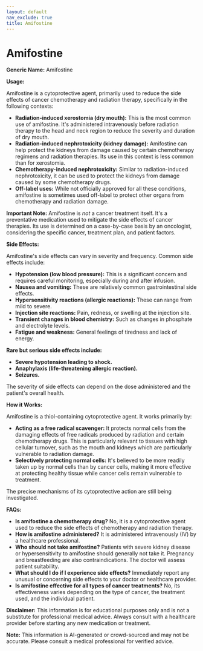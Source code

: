```yaml
---
layout: default
nav_exclude: true
title: Amifostine
---
```


# Amifostine

**Generic Name:** Amifostine

**Usage:**

Amifostine is a cytoprotective agent, primarily used to reduce the side effects of cancer chemotherapy and radiation therapy, specifically in the following contexts:

* **Radiation-induced xerostomia (dry mouth):** This is the most common use of amifostine. It's administered intravenously before radiation therapy to the head and neck region to reduce the severity and duration of dry mouth.
* **Radiation-induced nephrotoxicity (kidney damage):** Amifostine can help protect the kidneys from damage caused by certain chemotherapy regimens and radiation therapies.  Its use in this context is less common than for xerostomia.
* **Chemotherapy-induced nephrotoxicity:**  Similar to radiation-induced nephrotoxicity, it can be used to protect the kidneys from damage caused by some chemotherapy drugs.
* **Off-label uses:** While not officially approved for all these conditions, amifostine is sometimes used off-label to protect other organs from chemotherapy and radiation damage.

**Important Note:** Amifostine is *not* a cancer treatment itself. It's a preventative medication used to mitigate the side effects of cancer therapies.  Its use is determined on a case-by-case basis by an oncologist, considering the specific cancer, treatment plan, and patient factors.


**Side Effects:**

Amifostine's side effects can vary in severity and frequency.  Common side effects include:

* **Hypotension (low blood pressure):** This is a significant concern and requires careful monitoring, especially during and after infusion.
* **Nausea and vomiting:**  These are relatively common gastrointestinal side effects.
* **Hypersensitivity reactions (allergic reactions):** These can range from mild to severe.
* **Injection site reactions:** Pain, redness, or swelling at the injection site.
* **Transient changes in blood chemistry:**  Such as changes in phosphate and electrolyte levels.
* **Fatigue and weakness:** General feelings of tiredness and lack of energy.


**Rare but serious side effects include:**

* **Severe hypotension leading to shock.**
* **Anaphylaxis (life-threatening allergic reaction).**
* **Seizures.**

The severity of side effects can depend on the dose administered and the patient's overall health.


**How it Works:**

Amifostine is a thiol-containing cytoprotective agent.  It works primarily by:

* **Acting as a free radical scavenger:**  It protects normal cells from the damaging effects of free radicals produced by radiation and certain chemotherapy drugs.  This is particularly relevant to tissues with high cellular turnover, such as the mouth and kidneys which are particularly vulnerable to radiation damage.
* **Selectively protecting normal cells:** It's believed to be more readily taken up by normal cells than by cancer cells, making it more effective at protecting healthy tissue while cancer cells remain vulnerable to treatment.

The precise mechanisms of its cytoprotective action are still being investigated.


**FAQs:**

* **Is amifostine a chemotherapy drug?** No, it is a cytoprotective agent used to reduce the side effects of chemotherapy and radiation therapy.
* **How is amifostine administered?** It is administered intravenously (IV) by a healthcare professional.
* **Who should not take amifostine?** Patients with severe kidney disease or hypersensitivity to amifostine should generally not take it.  Pregnancy and breastfeeding are also contraindications.  The doctor will assess patient suitability.
* **What should I do if I experience side effects?** Immediately report any unusual or concerning side effects to your doctor or healthcare provider.
* **Is amifostine effective for all types of cancer treatments?** No, its effectiveness varies depending on the type of cancer, the treatment used, and the individual patient.

**Disclaimer:** This information is for educational purposes only and is not a substitute for professional medical advice.  Always consult with a healthcare provider before starting any new medication or treatment.


**Note:** This information is AI-generated or crowd-sourced and may not be accurate. Please consult a medical professional for verified advice.